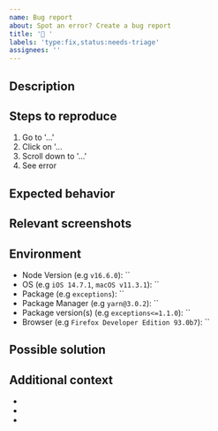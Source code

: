 ```yaml
---
name: Bug report
about: Spot an error? Create a bug report
title: '🐛 '
labels: 'type:fix,status:needs-triage'
assignees: ''
---
```


## Description

<!-- A clear and concise description of what the bug is. -->

## Steps to reproduce

<!-- Steps to reproduce the behavior: -->

1. Go to '...'
2. Click on '...
3. Scroll down to '...'
4. See error

## Expected behavior

<!-- A clear and concise description of what was expected to happen. -->

## Relevant screenshots

<!-- If applicable, add screenshots to help explain your problem. -->

## Environment

<!-- Environment details. Put "N/A" where details are not required -->

- Node Version (e.g `v16.6.0`): ``
- OS (e.g `iOS 14.7.1`, `macOS v11.3.1`): ``
- Package (e.g `exceptions`): ``
- Package Manager (e.g `yarn@3.0.2`): ``
- Package version(s) (e.g `exceptions<=1.1.0`): ``
- Browser (e.g `Firefox Developer Edition 93.0b7`): ``

## Possible solution

<!-- A clear and concise description of what you think may solve the problem. -->

## Additional context

<!-- Add any other details about the problem here. -->

-
-
-
